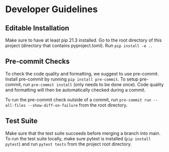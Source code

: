 # Developer Guidelines

## Editable Installation

Make sure to have at least pip 21.3 installed.
Go to the root directory of this project (directory that contains pyproject.toml).
Run `pip install -e .`.

## Pre-commit Checks

To check the code quality and formatting,
we suggest to use pre-commit.
Install pre-commit by running `pip install pre-commit`.
To setup pre-commit, run `pre-commit install` (only needs to be done once).
Code quality and formatting will then be automatically checked during a commit.

To run the pre-commit check outside of a commit,
run `pre-commit run --all-files --show-diff-on-failure`
from the root directory.

## Test Suite

Make sure that the test suite succeeds before merging a branch into main.
To run the test suite locally,
make sure pytest is installed (`pip install pytest`)
and run `pytest tests` from the project root directory.
